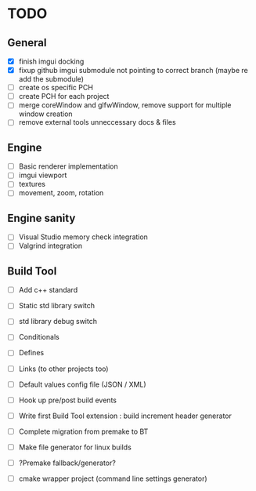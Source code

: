 # TODO

## General
- [x] finish imgui docking
- [x] fixup github imgui submodule not pointing to correct branch (maybe re add the submodule)
- [ ] create os specific PCH
- [ ] create PCH for each project
- [ ] merge coreWindow and glfwWindow, remove support for multiple window creation
- [ ] remove external tools unneccessary docs & files

## Engine
- [ ] Basic renderer implementation
- [ ] imgui viewport
- [ ] textures
- [ ] movement, zoom, rotation

## Engine sanity
- [ ] Visual Studio memory check integration
- [ ] Valgrind integration

## Build Tool
- [ ] Add c++ standard
- [ ] Static std library switch
- [ ] std library debug switch
- [ ] Conditionals
- [ ] Defines
- [ ] Links (to other projects too)
- [ ] Default values config file (JSON / XML)
- [ ] Hook up pre/post build events
- [ ] Write first Build Tool extension : build increment header generator
- [ ] Complete migration from premake to BT
- [ ] Make file generator for linux builds
- [ ] ?Premake fallback/generator?
- [ ] cmake wrapper project (command line settings generator)


